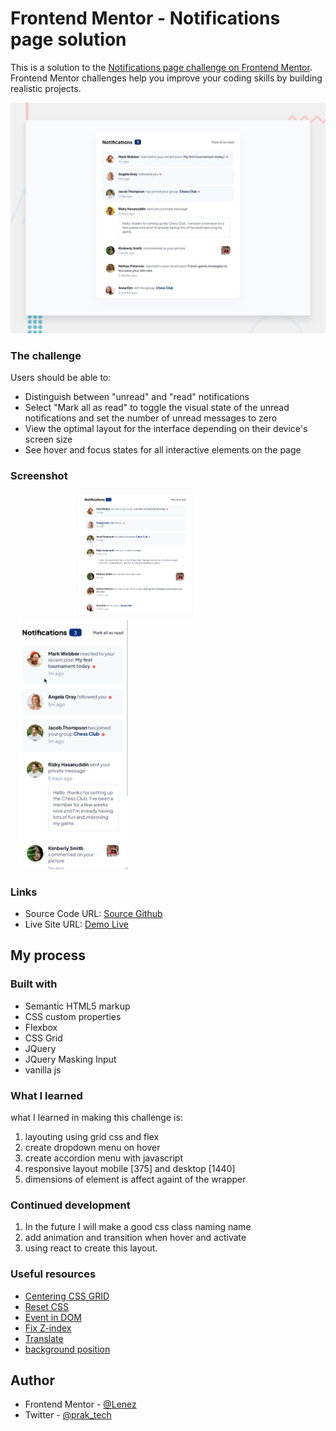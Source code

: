 # Frontend Mentor - Notifications page solution

This is a solution to the [Notifications page challenge on Frontend Mentor](https://www.frontendmentor.io/challenges/notifications-page-DqK5QAmKbC). Frontend Mentor challenges help you improve your coding skills by building realistic projects.

![Design preview for the Intro section with dropdown navigation coding challenge](./design/desktop-preview.jpg)

### The challenge

Users should be able to:

- Distinguish between "unread" and "read" notifications
- Select "Mark all as read" to toggle the visual state of the unread notifications and set the number of unread messages to zero
- View the optimal layout for the interface depending on their device's screen size
- See hover and focus states for all interactive elements on the page

### Screenshot

<img src="./screenshoot/desktop-preview.png" style="height:200px; width:400px; object-fit:contain" />
<img src="./screenshoot/mobile-preview.png" style="height:400px; width:200px; object-fit:contain" />

### Links

- Source Code URL: [Source Github](https://github.com/lenez12/intro-section-with-dropdown-navigation-main.git)
- Live Site URL: [Demo Live](https://lenez-intro-section.netlify.app/)

## My process

### Built with

- Semantic HTML5 markup
- CSS custom properties
- Flexbox
- CSS Grid
- JQuery
- JQuery Masking Input
- vanilla js

### What I learned

what I learned in making this challenge is:

1. layouting using grid css and flex
2. create dropdown menu on hover
3. create accordion menu with javascript
4. responsive layout mobile [375] and desktop [1440]
5. dimensions of element is affect againt of the wrapper

### Continued development

1. In the future I will make a good css class naming name
2. add animation and transition when hover and activate
3. using react to create this layout.

### Useful resources

- [Centering CSS GRID](https://stackoverflow.com/questions/45536537/centering-in-css-grid)
- [Reset CSS](https://piccalil.li/blog/a-modern-css-reset/)
- [Event in DOM](https://developer.mozilla.org/en-US/docs/Web/API/HTMLElement/change_event)
- [Fix Z-index](https://www.freecodecamp.org/news/4-reasons-your-z-index-isnt-working-and-how-to-fix-it-coder-coder-6bc05f103e6c/)
- [Translate](https://developer.mozilla.org/en-US/docs/Web/CSS/transform-function/translate)
- [background position](https://css-tricks.com/almanac/properties/b/background-position/)

## Author

- Frontend Mentor - [@Lenez](https://www.frontendmentor.io/profile/lenez12)
- Twitter - [@prak_tech](https://www.twitter.com/prak_tech)


